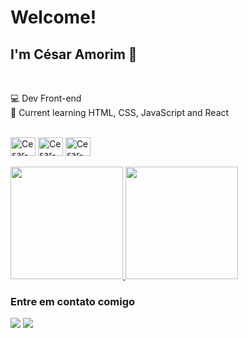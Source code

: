 <h1> Welcome! </h1>

<h2> I'm César Amorim 👋 </h2>

<div style="display: inline_block"><br>  
  
  💻 Dev Front-end
  <br>
  🌱 Current learning HTML, CSS, JavaScript and React

  <br>
  <img align="center" alt="Cesar-js" height="30" width="40" src="https://cdn.jsdelivr.net/gh/devicons/devicon/icons/html5/html5-original.svg" />
  <img align="center" alt="Cesar-js" height="30" width="40" src="https://cdn.jsdelivr.net/gh/devicons/devicon/icons/css3/css3-original.svg" />         
  <img align="center" alt="Cesar-js" height="30" width="40" src="https://cdn.jsdelivr.net/gh/devicons/devicon/icons/javascript/javascript-original.svg"/>
</div>

<br>

<div>
  <a href="https://github.com/amorimcesar" target="_blank">
     <img height="180em" src="https://github-readme-stats.vercel.app/api?username=amorimcesar&count_private=true&show_icons=true)]  (https://github.com/amorimcesar/github-readme-stats"/>
  </a>
  <a href="https://github.com/amorimcesar" target="_blank">
    <img height="180em" src="https://github-readme-stats.vercel.app/api/top-langs/?username=amorimcesar&layout=compact)](https://github.com/amorimcesar/github-readme-stats"/>
  </a>
</div>

<div>
  <h3>Entre em contato comigo </h3>
  <a href = "mailto:cesar.amorim49@gmail.com"> <img src="https://img.shields.io/badge/Gmail-D14836?style=for-the-badge&logo=gmail&logoColor=white" target="_blank"></a>
  <a href = "https://www.linkedin.com/in/amorimcesar"> <img src="https://img.shields.io/badge/LinkedIn-0077B5?style=for-the-badge&logo=linkedin&logoColor=white"></a>
</div>
